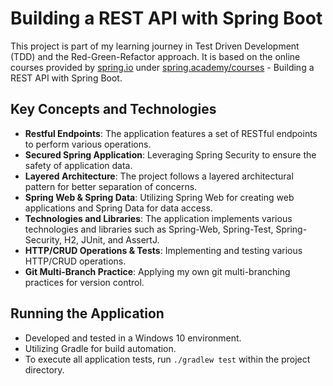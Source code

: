 # Building a REST API with Spring Boot

This project is part of my learning journey in Test Driven Development (TDD) and the Red-Green-Refactor approach. It is based on the online courses provided by [spring.io](https://spring.io) under [spring.academy/courses](https://spring.academy/courses) - Building a REST API with Spring Boot.

## Key Concepts and Technologies
- **Restful Endpoints**: The application features a set of RESTful endpoints to perform various operations.
- **Secured Spring Application**: Leveraging Spring Security to ensure the safety of application data.
- **Layered Architecture**: The project follows a layered architectural pattern for better separation of concerns.
- **Spring Web & Spring Data**: Utilizing Spring Web for creating web applications and Spring Data for data access.
- **Technologies and Libraries**: The application implements various technologies and libraries such as Spring-Web, Spring-Test, Spring-Security, H2, JUnit, and AssertJ.
- **HTTP/CRUD Operations & Tests**: Implementing and testing various HTTP/CRUD operations.
- **Git Multi-Branch Practice**: Applying my own git multi-branching practices for version control.

## Running the Application
- Developed and tested in a Windows 10 environment.
- Utilizing Gradle for build automation.
- To execute all application tests, run `./gradlew test` within the project directory.

